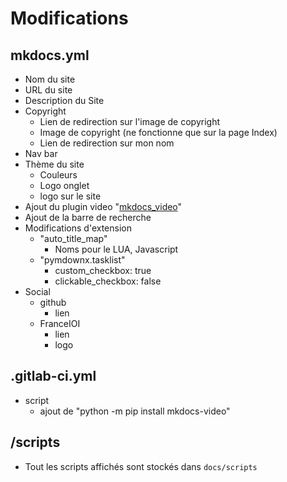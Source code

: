 # Modifications

## mkdocs.yml

- Nom du site
- URL du site
- Description du Site
- Copyright
    - Lien de redirection sur l'image de copyright
    - Image de copyright (ne fonctionne que sur la page Index)
    - Lien de redirection sur mon nom
- Nav bar
- Thème du site 
    - Couleurs
    - Logo onglet
    - logo sur le site
- Ajout du plugin video "[mkdocs_video](https://github.com/soulless-viewer/mkdocs-video)"
- Ajout de la barre de recherche
- Modifications d'extension 
    - "auto_title_map"
        - Noms pour le LUA, Javascript
    - "pymdownx.tasklist"
       - custom_checkbox:    true
       - clickable_checkbox: false
- Social
    - github
        - lien
    - FranceIOI
        - lien
        - logo

## .gitlab-ci.yml

- script
    - ajout de "python -m pip install mkdocs-video"

## /scripts

- Tout les scripts affichés sont stockés dans ```docs/scripts```
